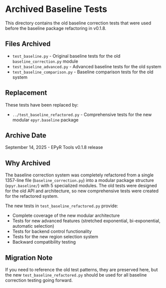 # Archived Baseline Tests

This directory contains the old baseline correction tests that were used before the baseline package refactoring in v0.1.8.

## Files Archived

- `test_baseline.py` - Original baseline tests for the old `baseline_correction.py` module
- `test_baseline_advanced.py` - Advanced baseline tests for the old system
- `test_baseline_comparison.py` - Baseline comparison tests for the old system

## Replacement

These tests have been replaced by:
- `../test_baseline_refactored.py` - Comprehensive tests for the new modular `epyr.baseline` package

## Archive Date

September 14, 2025 - EPyR Tools v0.1.8 release

## Why Archived

The baseline correction system was completely refactored from a single 1357-line file (`baseline_correction.py`) into a modular package structure (`epyr.baseline/`) with 5 specialized modules. The old tests were designed for the old API and architecture, so new comprehensive tests were created for the refactored system.

The new tests in `test_baseline_refactored.py` provide:
- Complete coverage of the new modular architecture
- Tests for new advanced features (stretched exponential, bi-exponential, automatic selection)
- Tests for backend control functionality
- Tests for the new region selection system
- Backward compatibility testing

## Migration Note

If you need to reference the old test patterns, they are preserved here, but the new `test_baseline_refactored.py` should be used for all baseline correction testing going forward.